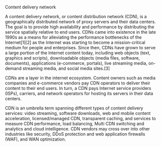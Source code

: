 Content delivery network

A content delivery network, or content distribution network (CDN), is a geographically distributed network of proxy servers and their data centers. The goal is to provide high availability and performance by distributing the service spatially relative to end users. CDNs came into existence in the late 1990s as a means for alleviating the performance bottlenecks of the Internet[1][2] as the Internet was starting to become a mission-critical medium for people and enterprises. Since then, CDNs have grown to serve a large portion of the Internet content today, including web objects (text, graphics and scripts), downloadable objects (media files, software, documents), applications (e-commerce, portals), live streaming media, on-demand streaming media, and social media sites.[3]

CDNs are a layer in the internet ecosystem. Content owners such as media companies and e-commerce vendors pay CDN operators to deliver their content to their end users. In turn, a CDN pays Internet service providers (ISPs), carriers, and network operators for hosting its servers in their data centers.

CDN is an umbrella term spanning different types of content delivery services: video streaming, software downloads, web and mobile content acceleration, licensed/managed CDN, transparent caching, and services to measure CDN performance, load balancing, Multi CDN switching and analytics and cloud intelligence. CDN vendors may cross over into other industries like security, DDoS protection and web application firewalls (WAF), and WAN optimization.
